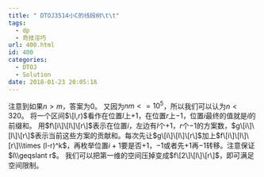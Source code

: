 ```yaml
---
title: " DTOJ3514小C的线段树\t\t"
tags:
  - dp
  - 奇技淫巧
url: 400.html
id: 400
categories:
  - DTOJ
  - Solution
date: 2018-01-23 20:05:18
---
```


注意到如果$n>m$，答案为$0$。 又因为$nm<=10^5$，所以我们可以认为$n<320$。 将一个区间$\[l,r)$看作在位置$l$上$+1$，在位置$r$上$-1$，位置$i$最终的值就是$i$的前缀和。 用$f\[i\]\[l\]\[r\]$表示在位置$i$，左边有$l$个$+1$，$r$个$-1$的方案数，$g\[i\]\[l\]\[r\]$表示当前这些方案的贡献和。每次先让$g\[i\]\[l\]\[r\]$加上$f\[i\]\[l\]\[r\]\\times (l-r)^k$，再枚举位置$i+1$要是否$+1$，$-1$或者先$+1$再$-1$转移。注意保证$l\\geqslant r$。 我们可以把第一维的空间压掉变成$f\[2\]\[l\]\[r\]$，即可满足空间限制。